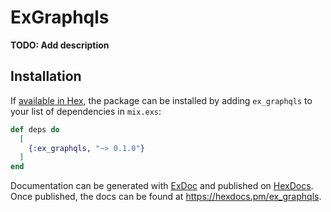 # ExGraphqls

**TODO: Add description**

## Installation

If [available in Hex](https://hex.pm/docs/publish), the package can be installed
by adding `ex_graphqls` to your list of dependencies in `mix.exs`:

```elixir
def deps do
  [
    {:ex_graphqls, "~> 0.1.0"}
  ]
end
```

Documentation can be generated with [ExDoc](https://github.com/elixir-lang/ex_doc)
and published on [HexDocs](https://hexdocs.pm). Once published, the docs can
be found at <https://hexdocs.pm/ex_graphqls>.

